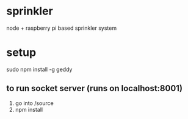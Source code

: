 sprinkler
=========

node + raspberry pi based sprinkler system

# setup
sudo npm install -g geddy


## to run socket server (runs on localhost:8001)
1. go into /source
2. npm install
